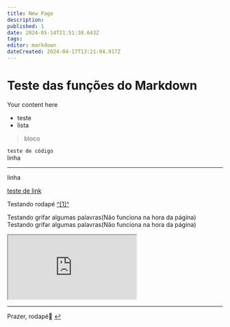 ```yaml
---
title: New Page
description: 
published: 1
date: 2024-05-14T21:51:38.643Z
tags: 
editor: markdown
dateCreated: 2024-04-17T13:21:04.917Z
---
```


# Teste das funções do Markdown

Your content here

-   teste
-   lista

> bloco

`teste de código`  
linha

---

linha

[teste de link](https://www.youtube.com/watch?v=dQw4w9WgXcQ)

Testando rodapé [^\[1\]^](#fn1)

Testando grifar algumas palavras(Não funciona na hora da página)
Testando grifar algumas palavras(Não funciona na hora da página)

<iframe src="http://10.39.50.85:3000/en/Teste/Compras" title="Compras aqui"></iframe>

---

Prazer, rodapé🤝 [↩︎](#fnref1)